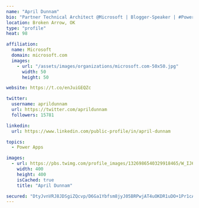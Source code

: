 ```yaml
---
name: "April Dunnam"
bio: "Partner Technical Architect @Microsoft | Blogger-Speaker | #PowerApps, #PowerAutomate, #Office365, #SharePoint | #WIT | #Karaoke Queen"
location: Broken Arrow, OK
type: "profile"
heat: 98

affiliation:
  name: Microsoft
  domain: microsoft.com
  images:
    - url: "/assets/images/organizations/microsoft.com-50x50.jpg"
      width: 50
      height: 50

website: https://t.co/enJuiGEQZc

twitter:
  username: aprildunnam
  url: https://twitter.com/aprildunnam
  followers: 15781

linkedin:
  url: https://www.linkedin.com/public-profile/in/april-dunnam

topics:
  - Power Apps

images:
  - url: https://pbs.twimg.com/profile_images/1326986540329918465/W_IJ6Ih2_400x400.jpg
    width: 400
    height: 400
    isCached: true
    title: "April Dunnam"

secured: "DtyJvnVRJ8JDSgiZQcvp/D6Ga1Ybfsm8jyJ05BRPwjAT4uOKDR1uDO+1Pr1cAWDo/2EmnUHnfJfyYfmzJgdCijtlMv0ZLRGpmGR6IbkfjuMCaj7eQ4pg0Ke/dRtdNYmYiRVEHaRsxBdqcTROn8U7wlnEeK5XBxDWqZ77JVRHw/tHq2mHkfLzVSD3jltI+8BpK1D7t18n0iCo18QRRyN0ylJf5uGUvi/+lBFFUNTOAL/fmbsoW2IuODMnd6lrfFb65UyNOQ4efcwwis63THXCoGCYOFKhODzYvkfhgTqMBqegm5xSeJ1KT/R00rSXjn0xQs50dyc49EiMwxBagCy4StfPjCLdUChLodSDC2piQ8k7/L9s5PsyCxfd6ZZ+cL/WNZ9JAR3gyCXLSQ3WAYFc7hZIbeH/AXgAFEwneq6DnMg=;vnmVCH5+UNbGcC2lifgtXA=="
---
```


